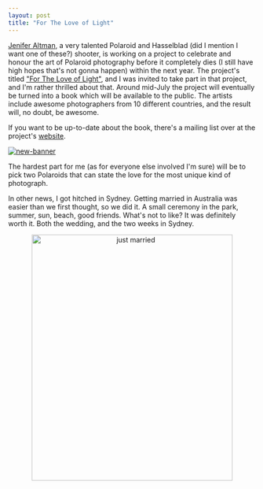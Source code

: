 ```yaml
---
layout: post
title: "For The Love of Light"
---
```

[Jenifer Altman](http://nectarandlight.typepad.com/my_weblog), a very talented Polaroid and Hasselblad (did I mention I want one of these?) shooter, is working on a project to celebrate and honour the art of Polaroid photography before it completely dies (I still have high hopes that's not gonna happen) within the next year. The project's titled ["For The Love of Light"](http://www.fortheloveoflight.com), and I was invited to take part in that project, and I'm rather thrilled about that. Around mid-July the project will eventually be turned into a book which will be available to the public. The artists include awesome photographers from 10 different countries, and the result will, no doubt, be awesome.

If you want to be up-to-date about the book, there's a mailing list over at the project's [website](http://www.fortheloveoflight.com).

<a href="http://www.fortheloveoflight.com" title="For The Love Of Light"><img src="http://img.skitch.com/20080320-c8gh3ctbjbupxd8uguak9xu21m.jpg" alt="new-banner"/></a>

The hardest part for me (as for everyone else involved I'm sure) will be to pick two Polaroids that can state the love for the most unique kind of photograph.

In other news, I got hitched in Sydney. Getting married in Australia was easier than we first thought, so we did it. A small ceremony in the park, summer, sun, beach, good friends. What's not to like? It was definitely worth it. Both the wedding, and the two weeks in Sydney.

<div style="text-align:center;"><a href="http://www.flickr.com/photos/88467464@N00/2336841807" title="View 'just married' on Flickr.com"><img src="http://farm3.static.flickr.com/2348/2336841807_465737e34c.jpg" alt="just married" border="0" width="409" height="500" /></a></div>
<br/>
